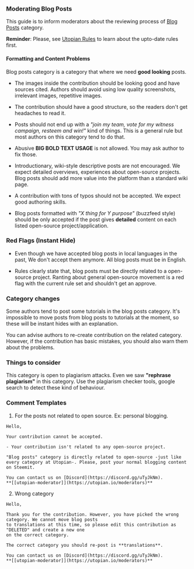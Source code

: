 ### Moderating Blog Posts

This guide is to inform moderators about the reviewing process of [Blog Posts](https://utopian.io/blog/review) category. 

**Reminder**: Please, see [Utopian Rules](https://utopian.io/rules) to learn about the upto-date rules first. 


#### Formatting and Content Problems 

Blog posts category is a category that where we need **good looking** posts.

- The images inside the contribution should be looking good and have sources cited. Authors should avoid using low quality screenshots, irrelevant images, repetitive images.

- The contribution should have a good structure, so the readers don't get headaches to read it.

- Posts should not end up with a *"join my team, vote for my witness campaign, resteem and win!"* kind of things. This is a general rule but most authors on this category tend to do that.

- Abusive **BIG BOLD TEXT USAGE** is not allowed. You may ask author to fix those.

- Introductionary, wiki-style descriptive posts are not encouraged. We expect detailed overviews, experiences about open-source projects. Blog posts should add more value into the platform than a standard wiki page. 

- A contribution with tons of typos should not be accepted. We expect good authoring skills.

- Blog posts formatted with *"X thing for Y purpose"* (buzzfeed style) should be only accepted if the post gives **detailed** content on each listed open-source project/application. 


### Red Flags (Instant Hide)

- Even though we have accepted blog posts in local languages in the past, We don't accept them anymore. All blog posts must be in English.

- Rules clearly state that, blog posts must be directly related to a open-source project. Ranting about general open-source movement is a red flag with the current rule set and shouldn't get an approve.

### Category changes

Some authors tend to post some tutorials in the blog posts category. It's impossible to move posts from blog posts to tutorials at the moment, so these will be instant hides with an explanation.

You can advise authors to re-create contribution on the related category. However, if the contribution has basic mistakes, you should also warn them about the problems.

### Things to consider

This category is open to plagiarism attacks. Even we saw **"rephrase plagiarism"** in this category. Use the plagiarism checker tools, google search to detect these kind of behaviour.

### Comment Templates

1. For the posts not related to open source. Ex: personal blogging.

```
Hello,

Your contribution cannot be accepted.

- Your contribution isn't related to any open-source project.

"Blog posts" category is directly related to open-source -just like every category at Utopian-. Please, post your normal blogging content on Steemit.

You can contact us on [Discord](https://discord.gg/uTyJkNm).
**[[utopian-moderator]](https://utopian.io/moderators)**
```
2. Wrong category

```
Hello,

Thank you for the contribution. However, you have picked the wrong category. We cannot move blog posts
to translations at this time, so please edit this contribution as "DELETED" and create a new one
on the correct category.

The correct category you should re-post is **translations**.

You can contact us on [Discord](https://discord.gg/uTyJkNm).
**[[utopian-moderator]](https://utopian.io/moderators)**
```






